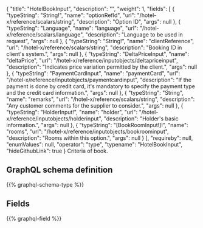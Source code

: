 {
  "title": "HotelBookInput",
  "description": "",
  "weight": 1,
  "fields": [
    {
      "typeString": "String!",
      "name": "optionRefId",
      "url": "/hotel-x/reference/scalars/string",
      "description": "Option ID",
      "args": null
    },
    {
      "typeString": "Language",
      "name": "language",
      "url": "/hotel-x/reference/scalars/language",
      "description": "Language to be used in request",
      "args": null
    },
    {
      "typeString": "String!",
      "name": "clientReference",
      "url": "/hotel-x/reference/scalars/string",
      "description": "Booking ID in client's system.",
      "args": null
    },
    {
      "typeString": "DeltaPriceInput",
      "name": "deltaPrice",
      "url": "/hotel-x/reference/inputobjects/deltapriceinput",
      "description": "Indicates price variation permitted by the client.",
      "args": null
    },
    {
      "typeString": "PaymentCardInput",
      "name": "paymentCard",
      "url": "/hotel-x/reference/inputobjects/paymentcardinput",
      "description": "If the payment is done by credit card, it's mandatory to specify the payment type and the credit card information.",
      "args": null
    },
    {
      "typeString": "String",
      "name": "remarks",
      "url": "/hotel-x/reference/scalars/string",
      "description": "Any customer comments for the supplier to consider.",
      "args": null
    },
    {
      "typeString": "HolderInput!",
      "name": "holder",
      "url": "/hotel-x/reference/inputobjects/holderinput",
      "description": "Holder's basic information.",
      "args": null
    },
    {
      "typeString": "[BookRoomInput!]!",
      "name": "rooms",
      "url": "/hotel-x/reference/inputobjects/bookroominput",
      "description": "Rooms within this option.",
      "args": null
    }
  ],
  "requireby": null,
  "enumValues": null,
  "operator": "type",
  "typename": "HotelBookInput",
  "hideGithubLink": true
}
Criteria of book.
## GraphQL schema definition

{{% graphql-schema-type %}}

## Fields

{{% graphql-field %}}
